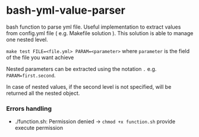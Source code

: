 # bash-yml-value-parser

bash function to parse yml file. Useful implementation to extract values from config.yml file ( e.g. Makefile solution ). This solution is able to manage one nested level.
 
`make test FILE=<file.yml> PARAM=<parameter>` where `parameter` is the field of the file you want achieve

Nested parameters can be extracted using the notation `.` e.g. `PARAM=first.second`.

In case of nested values, if the second level is not specified, will be returned all the nested object.

### Errors handling

- ./function.sh: Permission denied -> `chmod +x function.sh` provide execute permission